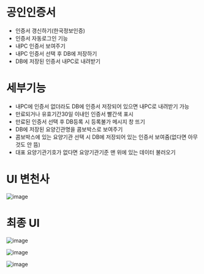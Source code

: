 # 공인인증서
- 인증서 갱신하기(한국정보인증)
- 인증서 자동로그인 기능
- 내PC 인증서 보여주기
- 내PC 인증서 선택 후 DB에 저장하기
- DB에 저장된 인증서 내PC로 내려받기

# 세부기능
- 내PC에 인증서 없더라도 DB에 인증서 저장되어 있으면 내PC로 내려받기 가능
- 만료되거나 유효기간30일 이내인 인증서 빨간색 표시
- 만료된 인증서 선택 후 DB등록 시 등록불가 메시지 창 뜨기
- DB에 저장된 요양긴관명을 콤보박스로 보여주기
- 콤보박스에 있는 요양기관 선택 시 DB에 저장되어 있는 인증서 보여줌(없다면 아무것도 안 뜸)
- 대표 요양기관기호가 없다면 요양기관기준 맨 위에 있는 데이터 불러오기 



# UI 변천사
![image](https://user-images.githubusercontent.com/65011438/170907429-2ed1af42-65b1-44c0-9ec7-88f4c782b2d6.png)


# 최종 UI

![image](https://user-images.githubusercontent.com/65011438/169984767-25ef5f2f-c3a9-4b58-addf-7a530d4f1ce6.png)


![image](https://user-images.githubusercontent.com/65011438/169984781-13ff5021-0e63-4cb5-a8ee-71f7c0a37256.png)


![image](https://user-images.githubusercontent.com/65011438/169984812-ddd88b74-8bb5-4416-a5c6-ae1e298b0282.png)
